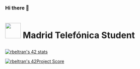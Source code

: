 ### Hi there 👋

<!--
**durantecode/durantecode** is a ✨ _special_ ✨ repository because its `README.md` (this file) appears on your GitHub profile.

Here are some ideas to get you started:

- 🔭 I’m currently working on ...
- 🌱 I’m currently learning ...
- 👯 I’m looking to collaborate on ...
- 🤔 I’m looking for help with ...
- 💬 Ask me about ...
- 📫 How to reach me: ...
- 😄 Pronouns: ...
- ⚡ Fun fact: ...
-->


# <p scolor="silver"> <img src="https://raw.githubusercontent.com/kube/vscode-42header/master/42.png" width=50> Madrid Telefónica Student </p>

[![rbeltran's 42 stats](https://badge42.herokuapp.com/api/stats/ldurante?privacyEmail=true)](https://github.com/JaeSeoKim/badge42)

[![rbeltran's 42Project Score](https://badge42.herokuapp.com/api/project/ldurante/libft)](https://github.com/JaeSeoKim/badge42)
